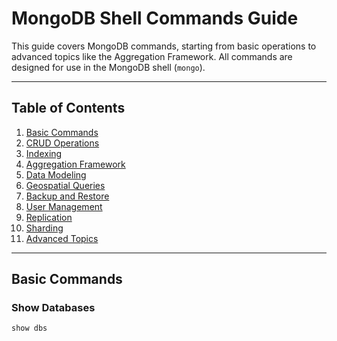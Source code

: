 # MongoDB Shell Commands Guide

This guide covers MongoDB commands, starting from basic operations to advanced topics like the Aggregation Framework. All commands are designed for use in the MongoDB shell (`mongo`).

---

## Table of Contents

1. [Basic Commands](#basic-commands)
2. [CRUD Operations](#crud-operations)
3. [Indexing](#indexing)
4. [Aggregation Framework](#aggregation-framework)
5. [Data Modeling](#data-modeling)
6. [Geospatial Queries](#geospatial-queries)
7. [Backup and Restore](#backup-and-restore)
8. [User Management](#user-management)
9. [Replication](#replication)
10. [Sharding](#sharding)
11. [Advanced Topics](#advanced-topics)

---

## Basic Commands

### Show Databases
```bash
show dbs
```